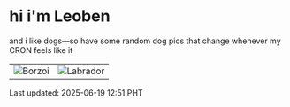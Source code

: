 # hi i'm Leoben

and i like dogs—so have some random dog pics that change whenever my CRON feels like it

|  |  |
|--------|----------|
| ![Borzoi](https://random-dog-vercel.vercel.app/api/random-borzoi?v=1750308661) | ![Labrador](https://random-dog-vercel.vercel.app/api/random-labrador?v=1750308661) |

Last updated: 2025-06-19 12:51 PHT
